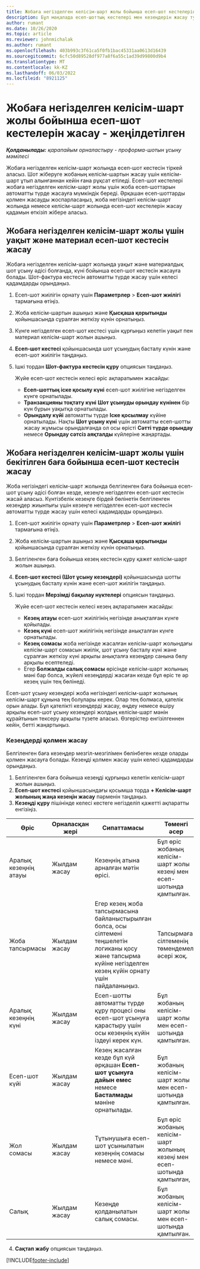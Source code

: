 ```yaml
---
title: Жобаға негізделген келісім-шарт жолы бойынша есеп-шот кестелерін жасау - жеңілдетілген
description: Бұл мақалада есеп-шоттың кестелері мен кезеңдерін жасау туралы ақпарат берілген.
author: rumant
ms.date: 10/26/2020
ms.topic: article
ms.reviewer: johnmichalak
ms.author: rumant
ms.openlocfilehash: 403b993c3f61ca5f0fb1bac45331aa0613d16439
ms.sourcegitcommit: 6cfc50d89528df977a8f6a55c1ad39d99800d9b4
ms.translationtype: MT
ms.contentlocale: kk-KZ
ms.lasthandoff: 06/03/2022
ms.locfileid: "8921125"
---
```

# <a name="create-invoice-schedules-on-a-project-based-contract-line---lite"></a>Жобаға негізделген келісім-шарт жолы бойынша есеп-шот кестелерін жасау - жеңілдетілген

_**Қолданылады:** қарапайым орналастыру - проформа-шотын ұсыну мәмілесі_

Жобаға негізделген келісім-шарт жолында есеп-шот кестесін тіркей аласыз. Шот жіберуге жобаның келісім-шартын жасау үшін келісім-шарт ұтып алынғаннан кейін ғана рұқсат етіледі. Есеп-шот кестелері жобаға негізделген келісім-шарт жолы үшін жоба есеп-шоттарын автоматты түрде жасауға мүмкіндік береді. Әрқашан есеп-шоттарды қолмен жасауды жоспарласаңыз, жоба негізіндегі келісім-шарт жолында немесе келісім-шарт жолында есеп-шот кестелерін жасау қадамын өткізіп жібере аласыз.

## <a name="create-a-time-and-material-invoice-schedule-for-a-project-based-contract-line"></a>Жобаға негізделген келісім-шарт жолы үшін уақыт және материал есеп-шот кестесін жасау

Жобаға негізделген келісім-шарт жолында уақыт және материалдық шот ұсыну әдісі болғанда, күні бойынша есеп-шот кестесін жасауға болады. Шот-фактура кестесін автоматты түрде жасау үшін келесі қадамдарды орындаңыз.

1. Есеп-шот жиілігін орнату үшін **Параметрлер** > **Есеп-шот жиілігі** тармағына өтіңіз.
2. Жоба келісім-шартын ашыңыз және **Қысқаша қорытынды** қойыншасында сұралған жеткізу күнін орнатыңыз.
3. Күнге негізделген есеп-шот кестесі үшін құрғыңыз келетін уақыт пен материал келісім-шарт жолын ашыңыз. 
4. **Есеп-шот кестесі** қойыншасында шот ұсынудың басталу күнін және есеп-шот жиілігін таңдаңыз. 
5. Ішкі тордан **Шот-фактура кестесін құру** опциясын таңдаңыз.

    Жүйе есеп-шот кестесін келесі өріс ақпаратымен жасайды:

    - **Есеп-шоттың іске қосылу күні** есеп-шот жиілігіне негізделген күнге орнатылады.
    - **Транзакцияны тоқтату күні** **Шот ұсынуды орындау күнінен** бір күн бұрын уақытқа орнатылады.
    - **Орындалу күйі** автоматты түрде **Іске қосылмау** күйіне орнатылады. Нақты **Шот ұсыну күні** үшін автоматты есеп-шотты жасау жұмысы орындалғанда ол осы өрісті **Сәтті түрде орындау** немесе **Орындау сәтсіз аяқталды** күйлеріне жаңартады.

## <a name="create-a-fixed-price-invoice-schedule-for-a-project-based-contract-line"></a>Жобаға негізделген келісім-шарт жолы үшін бекітілген баға бойынша есеп-шот кестесін жасау

Жоба негізіндегі келісім-шарт жолында белгіленген баға бойынша есеп-шот ұсыну әдісі болған кезде, кезеңге негізделген есеп-шот кестесін жасай аласыз. Күнтізбелік кезеңге бірдей бөлінетін белгіленген кезеңдер жиынтығы үшін кезеңге негізделген есеп-шот кестесін автоматты түрде жасау үшін келесі қадамдарды орындаңыз.

1. Есеп-шот жиілігін орнату үшін **Параметрлер** > **Есеп-шот жиілігі** тармағына өтіңіз.
2. Жоба келісім-шартын ашыңыз және **Қысқаша қорытынды** қойыншасында сұралған жеткізу күнін орнатыңыз.
3. Белгіленген баға бойынша кезең кестесін құру қажет келісім-шарт жолын ашыңыз. 
4. **Есеп-шот кестесі (Шот ұсыну кезеңдері)** қойыншасында шотты ұсынудың басталу күнін және есеп-шот жиілігін таңдаңыз. 
5. Ішкі тордан **Мерзімді бақылау нүктелері** опциясын таңдаңыз.

    Жүйе есеп-шот кестесін келесі кезең ақпаратымен жасайды:

    - **Кезең атауы** есеп-шот жиілігінің негізінде анықталған күнге қойылады.
    - **Кезең күні** есеп-шот жиілігінің негізінде анықталған күнге орнатылады.
    - **Кезең сомасы** жоба негізінде жасалған келісім-шарт жолындағы келісім-шарт сомасын жиілік, шот ұсыну басталу күні және сұралған жеткізу күні арқылы анықталға кезеңдер санына бөлу арқылы есептеледі.
    - Егер **Болжалды салық сомасы** өрісінде келісім-шарт жолының мәні бар болса, жүйелі кезеңдерді жасаған кезде бұл өріс те әр кезең үшін тең бөлінеді.

Есеп-шот ұсыну кезеңдері жоба негізіндегі келісім-шарт жолының келісім-шарт құнына тең болулары керек. Олар тең болмаса, қателік орын алады. Бұл қателікті кезеңдерді жасау, өңдеу немесе өшіру арқылы есеп-шот ұсыну кезеңдері жолдың келісім-шарт мәнін құрайтынын тексеру арқылы түзете аласыз. Өзгерістер енгізілгеннен кейін, бетті жаңартыңыз.

### <a name="manually-create-milestones"></a>Кезеңдерді қолмен жасау

Белгіленген баға кезеңдер мезгіл-мезгілімен бөлінбеген кезде оларды қолмен жасауға болады. Кезеңді қолмен жасау үшін келесі қадамдарды орындаңыз.

1. Белгіленген баға бойынша кезеңді құрғыңыз келетін келісім-шарт жолын ашыңыз. 
2. **Есеп-шот кестесі** қойыншасындағы қосымша торда **+ Келісім-шарт жолының жаңа кезеңін жасау** пәрменін таңдаңыз.
3. **Кезеңді құру** пішінінде келесі кестеге негізделіп қажетті ақпаратты енгізіңіз. 

| Өріс | Орналасқан жері | Сипаттамасы | Төменгі әсер |
| --- | --- | --- | --- |
| Аралық кезеңнің атауы | Жылдам жасау | Кезеңнің атына арналған мәтін өрісі. | Бұл өріс жобаның келісім-шарт жолы кезеңі мен есеп-шотында қамтылған. |
| Жоба тапсырмасы | Жылдам жасау | Егер кезең жоба тапсырмасына байланыстырылған болса, осы сілтемені теңшелетін логиканы қосу және тапсырма күйіне негізделген кезең күйін орнату үшін пайдаланыңыз. | Тапсырмаға сілтеменің төмендемелі әсері жоқ. |
| Аралық кезеңнің күні | Жылдам жасау | Есеп-шотты автоматты түрде құру процесі оны есеп-шот ұсынуға қарастыру үшін осы кезеңнің күйін іздеуі керек күн. | Бұл жобаның келісім-шарт жолы мен есеп-шотында қамтылған. |
| Есеп-шот күйі | Жылдам жасау | Кезең жасалған кезде бұл күй әрқашан **Есеп-шот ұсынуға дайын емес** немесе **Басталмады** мәніне орнатылады. | Бұл жобаның келісім-шарт жолы мен есеп-шотында қамтылған. |
| Жол сомасы | Жылдам жасау | Тұтынушыға есеп-шот ұсынылатын кезеңнің сомасы немесе мәні. | Бұл өріс жобаның келісім-шарт жолының кезеңі мен есеп-шотында қамтылған, |
| Салық | Жылдам жасау | Кезеңде қолданылатын салық сомасы. | Бұл жобаның келісім-шарт жолы мен есеп-шотында қамтылған. |

4. **Сақтап жабу** опциясын таңдаңыз.


[!INCLUDE[footer-include](../../includes/footer-banner.md)]